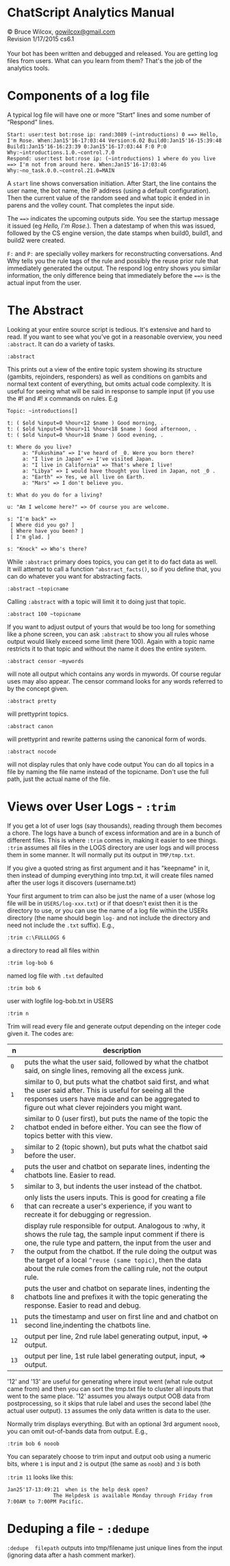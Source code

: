 # ChatScript Analytics Manual
© Bruce Wilcox, gowilcox@gmail.com
<br>Revision 1/17/2015 cs6.1
<br>
<br>
Your bot has been written and debugged and released. You are getting log files from users. What can
you learn from them? That's the job of the analytics tools.

# Components of a log file
A typical log file will have one or more “Start” lines and some number of “Respond” lines.
```
Start: user:test bot:rose ip: rand:3089 (~introductions) 0 ==> Hello, I'm Rose. When:Jan15'16-17:03:44 Version:6.02 Build0:Jan15'16-15:39:48
Build1:Jan15'16-16:23:39 0:Jan15'16-17:03:44 F:0 P:0 Why:~introductions.1.0.~control.7.0
Respond: user:test bot:rose ip: (~introductions) 1 where do you live ==> I'm not from around here. When:Jan15'16-17:03:46
Why:~no_task.0.0.~control.21.0=MAIN
```
A `start` line shows conversation initiation. After Start, the line contains the user name, the bot name,
the IP address (using a default configuration). 
Then the current value of the random seed and what topic it ended in in parens and the volley count. That completes the input side. 

The `==>` indicates the upcoming outputs side. You see the startup message it issued (eg _Hello, I'm Rose._). 
Then a datestamp of when this was issued, followed by the CS engine version, the date stamps when build0,
build1, and build2 were created. 

`F:` and `P:` are specially volley markers for reconstructing conversations. 
And Why tells you the rule tags of the rule and possibly the reuse prior rule that immediately generated the output.
The respond log entry shows you similar information, the only difference being that immediately
before the `==>` is the actual input from the user.


# The Abstract

Looking at your entire source script is tedious. It's extensive and hard to read. If you want to see what
you've got in a reasonable overview, you need `:abstract`. It can do a variety of tasks.
```
:abstract
```
This prints out a view of the entire topic system showing its structure (gambits, rejoinders, responders)
as well as conditions on gambits and normal text content of everything, but omits actual code
complexity. It is useful for seeing what will be said in response to sample input (if you use the #! and #!
x commands on rules. E.g
```
Topic: ~introductions[]

t: ( $old %input=0 %hour<12 $name ) Good morning, .
t: ( $old %input=0 %hour>11 %hour<18 $name ) Good afternoon, .
t: ( $old %input=0 %hour>18 $name ) Good evening, .

t: Where do you live?
     a: "Fukushima" => I've heard of _0. Were you born there?
     a: "I live in Japan" => I've visited Japan.
     a: "I live in California" => That's where I live!
     a: "Libya" => I would have thought you lived in Japan, not _0 .
     a: "Earth" => Yes, we all live on Earth.
     a: "Mars" => I don't believe you.

t: What do you do for a living?

u: "Am I welcome here?" => Of course you are welcome.

s: "I'm back" =>
 [ Where did you go? ]
 [ Where have you been? ]
 [ I'm glad. ]

s: "Knock" => Who's there? 
```
While `:abstract` primary does topics, you can get it to do fact data as well. It will attempt to call a
function `^abstract_facts()`, so if you define that, you can do whatever you want for abstracting facts.
```
:abstract ~topicname
```
Calling `:abstract` with a topic will limit it to doing just that topic.
```
:abstract 100 ~topicname
```
If you want to adjust output of yours that would be too long for something like a phone screen, you can
ask `:abstract` to show you all rules whose output would likely exceed some limit (here 100). Again with
a topic name restricts it to that topic and without the name it does the entire system.
```
:abstract censor ~mywords 
```
will note all output which contains any words in mywords. Of course
regular uses may also appear. The censor command looks for any words referred to by the concept
given.
```
:abstract pretty 
```
will prettyprint topics.
```
:abstract canon 
```
will prettyprint and rewrite patterns using the canonical form of words.
```
:abstract nocode 
```
will not display rules that only have code output
You can do all topics in a file by naming the file name instead of the topicname. Don't use the full
path, just the actual name of the file. 


# Views over User Logs - `:trim`

If you get a lot of user logs (say thousands), reading through them becomes a chore. The logs have a
bunch of excess information and are in a bunch of different files. This is where `:trim` comes in, making
it easier to see things. `:trim` assumes all files in the LOGS directory are user logs and will process them
in some manner. It will normally put its output in `TMP/tmp.txt`. 

If you give a quoted string as first argument and it has "keepname" in it, then instead of
dumping everything into tmp.txt, it will create files named after the user logs it discovers (username.txt)

Your first argument to trim can also be just the name of a user (whose log file will be in `USERS/log-xxx.txt`) 
or if that doesn't exist then it is the directory to use, or you can use the name of a log file within the USERs directory (the name should begin `log-` and not include the directory and need not include the `.txt` suffix). E.g.,
```
:trim c:\FULLLOGS 6
```
a directory to read all files within
```
:trim log-bob 6
```
named log file with `.txt` defaulted
```
:trim bob 6
```
user with logfile log-bob.txt in USERS
```
:trim n
```
Trim will read every file and generate output depending on the integer code given it. The codes are:

| n   | description 
| --- | ----------- 
| `0` |  puts the what the user said, followed by what the chatbot said, on single lines, removing all the excess junk.
| `1` |  similar to 0, but puts what the chatbot said first, and what the user said after. This is useful for seeing all the responses users have made and can be aggregated to figure out what clever rejoinders you might want.
| `2` |  similar to 0 (user first), but puts the name of the topic the chatbot ended in before either. You can see the flow of topics better with this view.
| `3` |  similar to 2 (topic shown), but puts what the chatbot said before the user.
| `4` |  puts the user and chatbot on separate lines, indenting the chatbots line. Easier to read.
| `5` |  similar to 3, but indents the user instead of the chatbot.
| `6` |  only lists the users inputs. This is good for creating a file that can recreate a user's experience, if you want to recreate it for debugging or regression.
| `7` |  display rule responsible for output. Analogous to :why, it shows the rule tag, the sample input comment if there is one, the rule type and pattern, the input from the user and the output from the chatbot. If the rule doing the output was the target of a local `^reuse (same topic)`, then the data about the rule comes from the calling rule, not the output rule.
| `8` |  puts the user and chatbot on separate lines, indenting the chatbots line and prefixes it with the topic generating the response. Easier to read and debug.
| `11`| puts the timestamp and user on first line and and chatbot on second line,indenting the chatbots line. 
| `12`| output per line, 2nd rule label generating output, input, => output. 
| `13`| output per line, 1st rule label generating output, input, => output. 

'12' and '13' are useful for generating where input went (what rule output came from) and then you can sort the tmp.txt file
to cluster all inputs that went to the same place. '12' assumes you always output OOB data from postprocessing, so it skips
that rule label and uses the second label (the actual user output). `13` assumes the only data written is data to the user.

Normally trim displays everything. But with an optional 3rd argument `nooob`, you can omit out-of-bands data from output. E.g.,
```
:trim bob 6 nooob
```
You can separately choose to trim input and output oob using a numeric bits, where `1` is input and `2` is output (the same as `noob`) and `3` is both

`:trim 11` looks like this:

```
Jan25'17-13:49:21  when is the help desk open?
               The Helpdesk is available Monday through Friday from 7:00AM to 7:00PM Pacific. 
```

# Deduping a file  - `:dedupe`

`:dedupe  filepath` outputs into tmp/filename just unique lines from the input (ignoring data after a hash comment marker).